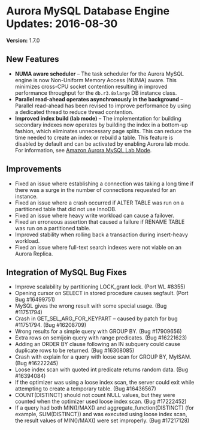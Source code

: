 # Aurora MySQL Database Engine Updates: 2016\-08\-30<a name="AuroraMySQL.Updates.20160830"></a>

**Version:** 1\.7\.0

## New Features<a name="AuroraMySQL.Updates.20160830.New"></a>
+ **NUMA aware scheduler** – The task scheduler for the Aurora MySQL engine is now Non\-Uniform Memory Access \(NUMA\) aware\. This minimizes cross\-CPU socket contention resulting in improved performance throughput for the `db.r3.8xlarge` DB instance class\.
+ **Parallel read\-ahead operates asynchronously in the background** – Parallel read\-ahead has been revised to improve performance by using a dedicated thread to reduce thread contention\.
+ **Improved index build \(lab mode\)** – The implementation for building secondary indexes now operates by building the index in a bottom\-up fashion, which eliminates unnecessary page splits\. This can reduce the time needed to create an index or rebuild a table\. This feature is disabled by default and can be activated by enabling Aurora lab mode\. For information, see [Amazon Aurora MySQL Lab Mode](AuroraMySQL.Updates.LabMode.md)\.

## Improvements<a name="AuroraMySQL.Updates.20160830.Improvements"></a>
+ Fixed an issue where establishing a connection was taking a long time if there was a surge in the number of connections requested for an instance\.
+ Fixed an issue where a crash occurred if ALTER TABLE was run on a partitioned table that did not use InnoDB\.
+ Fixed an issue where heavy write workload can cause a failover\.
+ Fixed an erroneous assertion that caused a failure if RENAME TABLE was run on a partitioned table\.
+ Improved stability when rolling back a transaction during insert\-heavy workload\.
+ Fixed an issue where full\-text search indexes were not viable on an Aurora Replica\.

## Integration of MySQL Bug Fixes<a name="AuroraMySQL.Updates.20160830.BugFixes"></a>
+ Improve scalability by partitioning LOCK\_grant lock\. \(Port WL \#8355\)
+ Opening cursor on SELECT in stored procedure causes segfault\. \(Port Bug \#16499751\)
+ MySQL gives the wrong result with some special usage\. \(Bug \#11751794\)
+ Crash in GET\_SEL\_ARG\_FOR\_KEYPART – caused by patch for bug \#11751794\. \(Bug \#16208709\)
+ Wrong results for a simple query with GROUP BY\. \(Bug \#17909656\)
+ Extra rows on semijoin query with range predicates\. \(Bug \#16221623\)
+ Adding an ORDER BY clause following an IN subquery could cause duplicate rows to be returned\. \(Bug \#16308085\)
+ Crash with explain for a query with loose scan for GROUP BY, MyISAM\. \(Bug \#16222245\)
+ Loose index scan with quoted int predicate returns random data\. \(Bug \#16394084\)
+ If the optimizer was using a loose index scan, the server could exit while attempting to create a temporary table\. \(Bug \#16436567\)
+ COUNT\(DISTINCT\) should not count NULL values, but they were counted when the optimizer used loose index scan\. \(Bug \#17222452\)
+ If a query had both MIN\(\)/MAX\(\) and aggregate\_function\(DISTINCT\) \(for example, SUM\(DISTINCT\)\) and was executed using loose index scan, the result values of MIN\(\)/MAX\(\) were set improperly\. \(Bug \#17217128\)